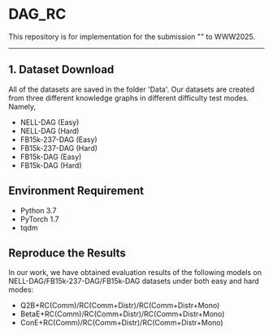 # DAG_RC
This repository is for implementation for the submission "" to WWW2025. 

------------------------------------

## 1. Dataset Download
All of the datasets are saved in the folder 'Data'. Our datasets are created from three different knowledge graphs in different difficulty test modes. Namely,
- NELL-DAG (Easy) 
- NELL-DAG (Hard)
- FB15k-237-DAG (Easy)
- FB15k-237-DAG (Hard)
- FB15k-DAG (Easy)
- FB15k-DAG (Hard)

## Environment Requirement
- Python 3.7
- PyTorch 1.7
- tqdm

## Reproduce the Results
In our work, we have obtained evaluation results of the following models on NELL-DAG/FB15k-237-DAG/FB15k-DAG datasets under both easy and hard modes:
- Q2B+RC(Comm)/RC(Comm+Distr)/RC(Comm+Distr+Mono)
- BetaE+RC(Comm)/RC(Comm+Distr)/RC(Comm+Distr+Mono)
- ConE+RC(Comm)/RC(Comm+Distr)/RC(Comm+Distr+Mono) 
